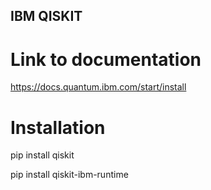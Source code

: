 ## IBM QISKIT

# Link to documentation
https://docs.quantum.ibm.com/start/install

# Installation

pip install qiskit

pip install qiskit-ibm-runtime